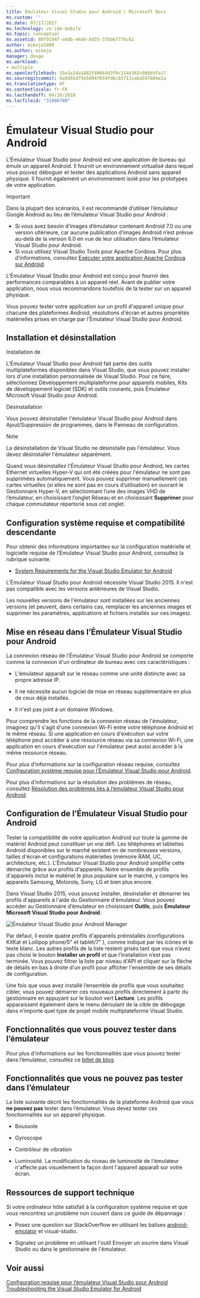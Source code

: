 ```yaml
---
title: Émulateur Visual Studio pour Android | Microsoft Docs
ms.custom: ''
ms.date: 07/17/2017
ms.technology: vs-ide-mobile
ms.topic: conceptual
ms.assetid: 80f0104f-a4db-44dd-bd55-37bb67776c62
author: mikejo5000
ms.author: mikejo
manager: douge
ms.workload:
- multiple
ms.openlocfilehash: 55e1e24a1482f40664d3f0c154d362c08bb9fa17
ms.sourcegitcommit: 6a9d5bd75e50947659fd6c837111a6a547884e2a
ms.translationtype: HT
ms.contentlocale: fr-FR
ms.lasthandoff: 04/16/2018
ms.locfileid: "31066708"
---
```

# <a name="visual-studio-emulator-for-android"></a>Émulateur Visual Studio pour Android
L'Émulateur Visual Studio pour Android est une application de bureau qui émule un appareil Android. Il fournit un environnement virtualisé dans lequel vous pouvez déboguer et tester des applications Android sans appareil physique. Il fournit également un environnement isolé pour les prototypes de votre application.  

> [!IMPORTANT]
> Dans la plupart des scénarios, il est recommandé d’utiliser l’émulateur Google Android au lieu de l’émulateur Visual Studio pour Android :
> - Si vous avez besoin d’images d’émulateur contenant Android 7.0 ou une version ultérieure, car aucune publication d’images Android n’est prévue au-delà de la version 6.0 en vue de leur utilisation dans l’émulateur Visual Studio pour Android.
> - Si vous utilisez Visual Studio Tools pour Apache Cordova. Pour plus d’informations, consultez [Exécuter votre application Apache Cordova sur Android](/visualstudio/cross-platform/tools-for-cordova/run-your-app/run-app-android#a-idgoogle-android-emulatora-run-on-the-google-android-emulator).
  
 L'Émulateur Visual Studio pour Android est conçu pour fournir des performances comparables à un appareil réel. Avant de publier votre application, nous vous recommandons toutefois de la tester sur un appareil physique.  
  
 Vous pouvez tester votre application sur un profil d'appareil unique pour chacune des plateformes Android, résolutions d'écran et autres propriétés matérielles prises en charge par l'Émulateur Visual Studio pour Android.
  
##  <a name="Installing"></a> Installation et désinstallation  
 Installation de  
  
 L'Émulateur Visual Studio pour Android fait partie des outils multiplateformes disponibles dans Visual Studio, que vous pouvez installer lors d'une installation personnalisée de Visual Studio. Pour ce faire, sélectionnez Développement multiplateforme pour appareils mobiles, Kits de développement logiciel (SDK) et outils courants, puis Émulateur Microsoft Visual Studio pour Android.  
  
 Désinstallation  
  
 Vous pouvez désinstaller l'émulateur Visual Studio pour Android dans Ajout/Suppression de programmes, dans le Panneau de configuration.  
  
> [!NOTE]
>  La désinstallation de Visual Studio ne désinstalle pas l'émulateur. Vous devez désinstaller l'émulateur séparément.  
  
 Quand vous désinstallez l'Émulateur Visual Studio pour Android, les cartes Ethernet virtuelles Hyper-V qui ont été créées pour l'émulateur ne sont pas supprimées automatiquement. Vous pouvez supprimer manuellement ces cartes virtuelles (si elles ne sont pas en cours d’utilisation) en ouvrant le Gestionnaire Hyper-V, en sélectionnant l’une des images VHD de l’émulateur, en choisissant l’onglet Réseau et en choisissant **Supprimer** pour chaque commutateur répertorié sous cet onglet.  
  
##  <a name="Requirements"></a> Configuration système requise et compatibilité descendante  
 Pour obtenir des informations importantes sur la configuration matérielle et logicielle requise de l’Émulateur Visual Studio pour Android, consultez la rubrique suivante.  
  
-   [System Requirements for the Visual Studio Emulator for Android](../cross-platform/system-requirements-for-the-visual-studio-emulator-for-android.md)  
  
 L'Émulateur Visual Studio pour Android nécessite Visual Studio 2015. Il n'est pas compatible avec les versions antérieures de Visual Studio.  
  
 Les nouvelles versions de l'émulateur sont installées sur les anciennes versions (et peuvent, dans certains cas, remplacer les anciennes images et supprimer les paramètres, applications et fichiers installés sur ces images).  
  
##  <a name="Networking"></a> Mise en réseau dans l’Émulateur Visual Studio pour Android  
 La connexion réseau de l'Émulateur Visual Studio pour Android se comporte comme la connexion d'un ordinateur de bureau avec ces caractéristiques :  
  
-   L'émulateur apparaît sur le réseau comme une unité distincte avec sa propre adresse IP.  
  
-   Il ne nécessite aucun logiciel de mise en réseau supplémentaire en plus de ceux déjà installés.  
  
-   Il n'est pas joint à un domaine Windows.  
  
 Pour comprendre les fonctions de la connexion réseau de l'émulateur, imaginez qu'il s'agit d'une connexion Wi-Fi entre votre téléphone Android et le même réseau. Si une application en cours d'exécution sur votre téléphone peut accéder à une ressource réseau via sa connexion Wi-Fi, une application en cours d'exécution sur l'émulateur peut aussi accéder à la même ressource réseau.  
  
 Pour plus d’informations sur la configuration réseau requise, consultez [Configuration système requise pour l’Émulateur Visual Studio pour Android](../cross-platform/system-requirements-for-the-visual-studio-emulator-for-android.md).  
  
 Pour plus d’informations sur la résolution des problèmes de réseau, consultez [Résolution des problèmes liés à l’émulateur Visual Studio pour Android](../cross-platform/troubleshooting-the-visual-studio-emulator-for-android.md).  
  
##  <a name="Configuring"></a> Configuration de l’Émulateur Visual Studio pour Android  
 Tester la compatibilité de votre application Android sur toute la gamme de matériel Android peut constituer un vrai défi. Les téléphones et tablettes Android disponibles sur le marché existent en de nombreuses versions, tailles d'écran et configurations matérielles (mémoire RAM, UC, architecture, etc.). L'Émulateur Visual Studio pour Android simplifie cette démarche grâce aux profils d'appareils. Notre ensemble de profils d'appareils inclut le matériel le plus populaire sur le marché, y compris les appareils Samsung, Motorola, Sony, LG et bien plus encore.  
  
 Dans Visual Studio 2015, vous pouvez installer, désinstaller et démarrer les profils d'appareils à l'aide du Gestionnaire d'émulateur. Vous pouvez accéder au Gestionnaire d’émulateur en choisissant **Outils**, puis **Émulateur Microsoft Visual Studio pour Android**.  
  
 ![Émulateur Visual Studio pour Android Manager](../cross-platform/media/android_emu_manager.png "Android_Emu_Manager")  
  
 Par défaut, il existe quatre profils d'appareils préinstallés (configurations KitKat et Lollipop phone/5" et tablet/7" ), comme indiqué par les icônes et le texte blanc. Les autres profils de la liste restent grisés tant que vous n’avez pas choisi le bouton **Installer un profil** et que l’installation n’est pas terminée. Vous pouvez filtrer la liste par niveau d'API et cliquer sur la flèche de détails en bas à droite d'un profil pour afficher l'ensemble de ses détails de configuration.  
  
 Une fois que vous avez installé l’ensemble de profils que vous souhaitez cibler, vous pouvez démarrer ces nouveaux profils directement à partir du gestionnaire en appuyant sur le bouton vert **Lecture**. Les profils apparaissent également dans le menu déroulant de la cible de débogage dans n’importe quel type de projet mobile multiplateforme Visual Studio.  
  
##  <a name="FeaturesTest"></a> Fonctionnalités que vous pouvez tester dans l’émulateur  
 Pour plus d’informations sur les fonctionnalités que vous pouvez tester dans l’émulateur, consultez ce [billet de blog](http://blogs.msdn.com/b/visualstudioalm/archive/2014/11/12/introducing-visual-studio-s-emulator-for-android.aspx).  
  
##  <a name="FeaturesNonTest"></a> Fonctionnalités que vous ne pouvez pas tester dans l’émulateur  
 La liste suivante décrit les fonctionnalités de la plateforme Android que vous **ne pouvez pas** tester dans l’émulateur. Vous devez tester ces fonctionnalités sur un appareil physique.  
  
-   Boussole  
  
-   Gyroscope  
  
-   Contrôleur de vibration  
  
-   Luminosité. La modification du niveau de luminosité de l'émulateur n'affecte pas visuellement la façon dont l'appareil apparaît sur votre écran.  
  
##  <a name="Support"></a> Ressources de support technique  
 Si votre ordinateur hôte satisfait à la configuration système requise et que vous rencontrez un problème non couvert dans ce guide de dépannage :  
  
-   Posez une question sur StackOverflow en utilisant les balises [android-emulator](http://stackoverflow.com/questions/tagged/android-emulator) et visual-studio.  
  
-   Signalez un problème en utilisant l'outil Envoyer un sourire dans Visual Studio ou dans le gestionnaire de l'émulateur.  
  
## <a name="see-also"></a>Voir aussi  
 [Configuration requise pour l’émulateur Visual Studio pour Android](../cross-platform/system-requirements-for-the-visual-studio-emulator-for-android.md)   
 [Troubleshooting the Visual Studio Emulator for Android](../cross-platform/troubleshooting-the-visual-studio-emulator-for-android.md)
